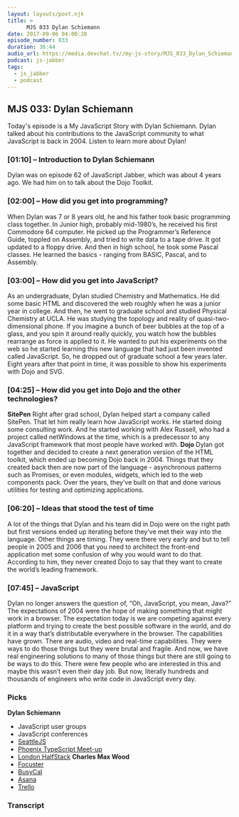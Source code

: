 ```yaml
---
layout: layouts/post.njk
title: >
      MJS 033 Dylan Schiemann
date: 2017-09-06 04:00:28
episode_number: 033
duration: 36:44
audio_url: https://media.devchat.tv//my-js-story/MJS_033_Dylan_Schiemann.mp3
podcast: js-jabber
tags: 
  - js_jabber
  - podcast
---
```


## **MJS 033: Dylan Schiemann**
Today's episode is a My JavaScript Story with Dylan Schiemann. Dylan talked about his contributions to the JavaScript community to what JavaScript is back in 2004. Listen to learn more about Dylan!
### **[01:10] – Introduction to Dylan Schiemann**
Dylan was on episode 62 of JavaScript Jabber, which was about 4 years ago. We had him on to talk about the Dojo Toolkit.
### **[02:00] – How did you get into programming?**
When Dylan was 7 or 8 years old, he and his father took basic programming class together. In Junior high, probably mid-1980’s, he received his first Commodore 64 computer. He picked up the Programmer’s Reference Guide, toppled on Assembly, and tried to write data to a tape drive. It got updated to a floppy drive. And then in high school, he took some Pascal classes. He learned the basics - ranging from BASIC, Pascal, and to Assembly.
### **[03:00] – How did you get into JavaScript?**
As an undergraduate, Dylan studied Chemistry and Mathematics. He did some basic HTML and discovered the web roughly when he was a junior year in college. And then, he went to graduate school and studied Physical Chemistry at UCLA. He was studying the topology and reality of quasi-two-dimensional phone. If you imagine a bunch of beer bubbles at the top of a glass, and you spin it around really quickly, you watch how the bubbles rearrange as force is applied to it. He wanted to put his experiments on the web so he started learning this new language that had just been invented called JavaScript. So, he dropped out of graduate school a few years later. Eight years after that point in time, it was possible to show his experiments with Dojo and SVG.
### **[04:25] – How did you get into Dojo and the other technologies?**
 **SitePen** Right after grad school, Dylan helped start a company called SitePen. That let him really learn how JavaScript works. He started doing some consulting work. And he started working with Alex Russell, who had a project called netWindows at the time, which is a predecessor to any JavaScript framework that most people have worked with. **Dojo** Dylan got together and decided to create a next generation version of the HTML toolkit, which ended up becoming Dojo back in 2004. Things that they created back then are now part of the language - asynchronous patterns such as Promises, or even modules, widgets, which led to the web components pack. Over the years, they’ve built on that and done various utilities for testing and optimizing applications.
### **[06:20] – Ideas that stood the test of time**
A lot of the things that Dylan and his team did in Dojo were on the right path but first versions ended up iterating before they’ve met their way into the language. Other things are timing. They were there very early and but to tell people in 2005 and 2006 that you need to architect the front-end application met some confusion of why you would want to do that. According to him, they never created Dojo to say that they want to create the world’s leading framework.
### **[07:45] – JavaScript**
Dylan no longer answers the question of, “Oh, JavaScript, you mean, Java?” The expectations of 2004 were the hope of making something that might work in a browser. The expectation today is we are competing against every platform and trying to create the best possible software in the world, and do it in a way that’s distributable everywhere in the browser. The capabilities have grown. There are audio, video and real-time capabilities. They were ways to do those things but they were brutal and fragile. And now, we have real engineering solutions to many of those things but there are still going to be ways to do this. There were few people who are interested in this and maybe this wasn’t even their day job. But now, literally hundreds and thousands of engineers who write code in JavaScript every day.
### **Picks**
 **Dylan Schiemann**
- JavaScript user groups
- JavaScript conferences
- [SeattleJS](http://seattlejs.com/)
- [Phoenix TypeScript Meet-up](https://www.meetup.com/Phoenix-TypeScript/)
- [London HalfStack](http://halfstackconf.com/)
**Charles Max Wood**
- [Focuster](https://www.focuster.com/)
- [BusyCal](https://www.busymac.com/busycal/)
- [Asana](https://asana.com/)
- [Trello](https://trello.com/)


### Transcript


